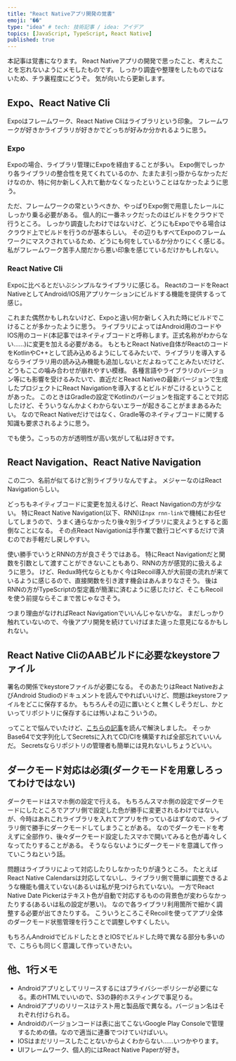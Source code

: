 ```yaml
---
title: "React Nativeアプリ開発の覚書"
emoji: "��"
type: "idea" # tech: 技術記事 / idea: アイデア
topics: [JavaScript, TypeScript, React Native]
published: true
---
```


本記事は覚書になります。
React Nativeアプリの開発で思ったこと、考えたことを忘れないようにメモしたものです。
しっかり調査や整理をしたものではないため、チラ裏程度にどうぞ。
気が向いたら更新します。

## Expo、React Native Cli

Expoはフレームワーク、React Native Cliはライブラリという印象。
フレームワークが好きかライブラリが好きかでどっちが好みか分かれるように思う。

### Expo

Expoの場合、ライブラリ管理にExpoを経由することが多い。
Expo側でしっかり各ライブラリの整合性を見てくれているのか、たまたま引っ掛からなかっただけなのか、特に何か新しく入れて動かなくなったということはなかったように思う。

ただ、フレームワークの常というべきか、やっぱりExpo側で用意したレールにしっかり乗る必要がある。
個人的に一番ネックだったのはビルドをクラウドで行うところ。
しっかり調査したわけではないけど、どうにもExpoでやる場合はクラウド上でビルドを行うのが基本らしい。
その辺りもすべてExpoのフレームワークにマスクされているため、どうにも何をしているか分かりにくく感じる。
私がフレームワーク苦手人間だから悪い印象を感じているだけかもしれない。

### React Native Cli

Expoに比べるとだいぶシンプルなライブラリに感じる。
ReactのコードをReact NativeとしてAndroid/IOS用アプリケーションにビルドする機能を提供するって感じ。

これまた偶然かもしれないけど、Expoと違い何か新しく入れた時にビルドでこけることが多かったように思う。
ライブラリによってはAndroid用のコードやIOS用のコード(本記事ではネイティブコードと呼称します。正式名称がわからない……)に変更を加える必要がある。
もともとReact Native自体がReactのコードをKotlinやC++として読み込めるようにしてるみたいで、ライブラリを導入するならライブラリ用の読み込み機能も追加しないとだよねってことみたいだけど、どうもここの噛み合わせが崩れやすい模様。
各種言語やライブラリのバージョン等にも影響を受けるみたいで、直近だとReact Nativeの最新バージョンで生成したプロジェクトにReact Navigationを導入するとビルドがこけるということがあった。
このときはGradleの設定でKotlinのバージョンを指定することで対応したけど、そういうなんかよくわからないエラーが起きることがままあるみたい。
なのでReact Nativeだけではなく、Gradle等のネイティブコードに関する知識も要求されるように思う。

でも使う。こっちの方が透明性が高い気がして私は好きです。

## React Navigation、React Native Navigation

この二つ、名前が似てるけど別ライブラリなんですよ。
メジャーなのはReact Navigationらしい。

どっちもネイティブコードに変更を加えるけど、React Navigationの方が少ない。
特にReact Native Navigation(以下、RNN)は`npx rnn-link`で機械にお任せしてしまうので、うまく通らなかったり後々別ライブラリに変えようとすると面倒なことになる。
その点React Navigationは手作業で数行コピペするだけで済むのでお手軽だし戻しやすい。

使い勝手でいうとRNNの方が良さそうではある。
特にReact Navigationだと関数を引数として渡すことができないこともあり、RNNの方が感覚的に扱えるように思う。
けど、Redux時代ならともかく今はRecoil導入が大前提の流れが来ているように感じるので、直接関数を引き渡す機会はあんまりなさそう。
後はRNNの方がTypeScriptの型定義が簡潔に済むように感じたけど、そこもRecoilを使う前提ならそこまで苦じゃなさそう。

つまり理由がなければReact Navigationでいいんじゃないかな。
まだしっかり触れていないので、今後アプリ開発を続けていけばまた違った意見になるかもしれない。

## React Native CliのAABビルドに必要なkeystoreファイル

署名の関係でkeystoreファイルが必要になる。
そのあたりはReact NativeおよびAndroid Studioのドキュメントを読んでやればいいけど、問題はkeystoreファイルをどこに保存するか。
もちろんその辺に置いとくと無くしそうだし、かといってリポジトリに保存するには怖いよねこういうの。

ってことで悩んでいたけど、[こちらの記事](https://qiita.com/hkusu/items/cadb572c979c4d729567)を読んで解決しました。
そっかBase64で文字列化してSecretsに入れてCD/CIを構築すれば全部忘れていいんだ。
Secretsならリポジトリの管理者も簡単には見れないしちょうどいい。

## ダークモード対応は必須(ダークモードを用意しろってわけではない)

ダークモードはスマホ側の設定で行える。
もちろんスマホ側の設定でダークモードにしたところでアプリ側で設定した色が勝手に変更されるわけではない。
が、今時はあれこれライブラリを入れてアプリを作っているはずなので、ライブラリ側で勝手にダークモードしてしまうことがある。
なのでダークモードを考えずに全部作り、後々ダークモード設定したスマホで開いてみると色が毒々しくなってたりすることがある。
そうならないようにダークモードを意識して作っていこうねという話。

問題はライブラリによって対応したりしなかったりが違うところ。
たとえばReact Native Calendarsは対応してないし、ライブラリ側で簡単に調整できるような機能も備えていない(あるいは私が見つけられていない)。
一方でReact Native Date Pickerはテキスト色が自動で対応するものの背景色が変わらなかったりする(あるいは私の設定が悪い)。
なので各ライブラリ利用箇所で細かく調整する必要が出てきたりする。
こういうところこそRecoilを使ってアプリ全体のダークモード状態管理を行うことで調整しやすくしたい。

もちろんAndroidでビルドしたときとIOSでビルドした時で異なる部分も多いので、こちらも同じく意識して作っていきたい。

## 他、1行メモ

- Androidアプリとしてリリースするにはプライバシーポリシーが必要になる。素のHTMLでいいので、S3の静的ホスティングで事足りる。
- Androidアプリのリリースはテスト用と製品版で異なる。バージョン名はそれぞれ付けられる。
- Androidのバージョンコードは表に出てこないGoogle Play Consoleで管理するための値。なので適当に連番でつけていけばいい。
- IOSはまだリリースしたことないからよくわからない……いつかやります。
- UIフレームワーク、個人的にはReact Native Paperが好き。

